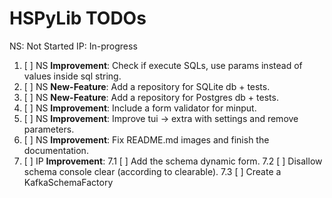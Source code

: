 # HSPyLib TODOs

NS: Not Started
IP: In-progress

1. [ ] NS **Improvement**: Check if execute SQLs, use params instead of values inside sql string.
2. [ ] NS **New-Feature**: Add a repository for SQLite db + tests.
3. [ ] NS **New-Feature**: Add a repository for Postgres db + tests.
4. [ ] NS **Improvement**: Include a form validator for minput.
5. [ ] NS **Improvement**: Improve tui -> extra with settings and remove parameters.
6. [ ] NS **Improvement**: Fix README.md images and finish the documentation.
7. [ ] IP **Improvement**:
  7.1 [ ] Add the schema dynamic form.
  7.2 [ ] Disallow schema console clear (according to clearable).
  7.3 [ ] Create a KafkaSchemaFactory


